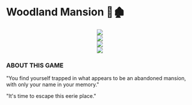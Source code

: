 <div align="left">
  <h1>Woodland Mansion 🌲🏚️</h1>
</div>
<div align="center">
  <div>
    <img src="https://github.com/user-attachments/assets/bff17eb5-437e-4f75-b85f-6ac6dbe0acba">
  </div>
  <div>
    <img src="https://github.com/user-attachments/assets/7101581f-3ed3-47f5-862a-4aa9f721e258">
  </div>
  <div>
    <img src="https://github.com/user-attachments/assets/030a8d8a-3cb7-4175-a0a7-8fd0f336357e">
  </div>
  <div>
    <img src="https://github.com/user-attachments/assets/0f06ef13-a2c0-4269-82e2-07e67d81976e">
  </div>
</div>
<div align="left">
  <h3>ABOUT THIS GAME</h3>
</div>
<div align="left">
  <p>
    "You find yourself trapped in what appears to be an abandoned mansion,<br> with only your name in your memory."
  </p>
  <p>
    "It's time to escape this eerie place."
  </p>
</div>
